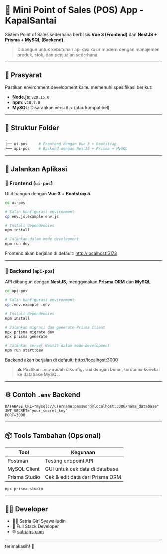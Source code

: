 # 🧾 Mini Point of Sales (POS) App - KapalSantai

Sistem Point of Sales sederhana berbasis **Vue 3 (Frontend)** dan **NestJS + Prisma + MySQL (Backend)**.

> Dibangun untuk kebutuhan aplikasi kasir modern dengan manajemen produk, stok, dan penjualan sederhana.

---

## 🧰 Prasyarat

Pastikan environment development kamu memenuhi spesifikasi berikut:

* **Node.js**: `v20.15.0`
* **npm**: `v10.7.0`
* **MySQL**: Disarankan versi `8.x` (atau kompatibel)

---

## 📁 Struktur Folder

```bash
.
├── ui-pos     # Frontend dengan Vue 3 + Bootstrap
└── api-pos    # Backend dengan NestJS + Prisma + MySQL
```

---

## 🚀 Jalankan Aplikasi

### 🔹 Frontend (`ui-pos`)

UI dibangun dengan **Vue 3** + **Bootstrap 5**.

```bash
cd ui-pos

# Salin konfigurasi environment
cp env.js.example env.js

# Install dependencies
npm install

# Jalankan dalam mode development
npm run dev
```

Frontend akan berjalan di default: [http://localhost:5173](http://localhost:5173)

---

### 🔹 Backend (`api-pos`)

API dibangun dengan **NestJS**, menggunakan **Prisma ORM** dan **MySQL**.

```bash
cd api-pos

# Salin konfigurasi environment
cp .env.example .env

# Install dependencies
npm install

# Jalankan migrasi dan generate Prisma Client
npx prisma migrate dev
npx prisma generate

# Jalankan server NestJS dalam mode development
npm run start:dev
```

Backend akan berjalan di default: [http://localhost:3000](http://localhost:3000)

> ⚠️ Pastikan `.env` sudah dikonfigurasi dengan benar, terutama koneksi ke database MySQL.

---

## ⚙️ Contoh `.env` Backend

```env
DATABASE_URL="mysql://username:password@localhost:3306/nama_database"
JWT_SECRET="your_secret_key"
PORT=3000
```

---

## 📦 Tools Tambahan (Opsional)

| Tool          | Kegunaan                        |
| ------------- | ------------------------------- |
| Postman       | Testing endpoint API            |
| MySQL Client  | GUI untuk cek data di database  |
| Prisma Studio | Cek & edit data dari Prisma ORM |

```bash
npx prisma studio
```

---

## 🧑‍💻 Developer

* 👨‍💻 Satria Giri Syawalludin
* 🏢 Full Stack Developer
* 🌐 [satriags.com](https://satriags.com)

---

terimakasih! 🚀
